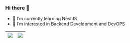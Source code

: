 ### Hi there 👋



- 🌱 I’m currently learning NestJS
- 👀 I’m interested in Backend Development and DevOPS



| <img align="center" src="https://github-readme-stats.vercel.app/api?username=buruhsd&show_icons=true&include_all_commits=true&theme=buefy&hide_border=true" /> | <img align="center" src="https://github-readme-stats.vercel.app/api/top-langs/?username=buruhsd&layout=compact&theme=buefy&hide_border=true" /> |
| ------------- | ------------- |


